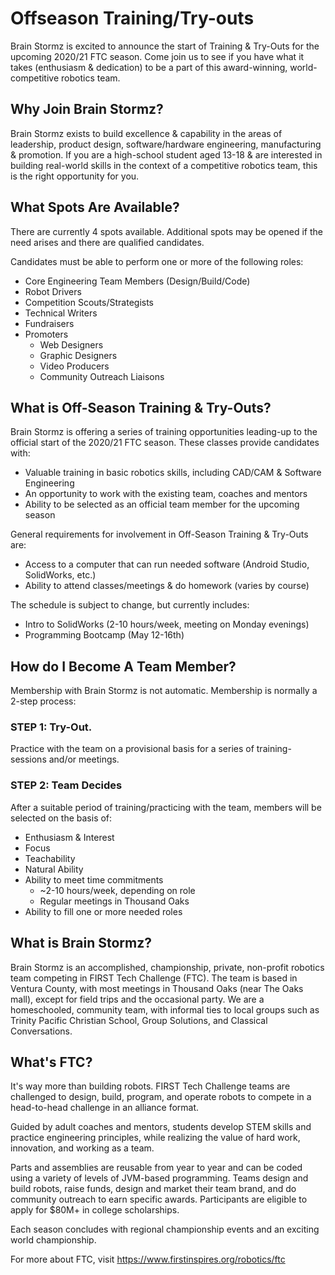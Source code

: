 # Offseason Training/Try-outs

Brain Stormz is excited to announce the start of Training & Try-Outs for the upcoming 2020/21 FTC season. Come join us to see if you have what it takes (enthusiasm & dedication) to be a part of this award-winning, world-competitive robotics team.

## Why Join Brain Stormz?

Brain Stormz exists to build excellence & capability in the areas of leadership, product design, software/hardware engineering, manufacturing & promotion. If you are a high-school student aged 13-18 & are interested in building real-world skills in the context of a competitive robotics team, this is the right opportunity for you.

## What Spots Are Available?

There are currently 4 spots available. Additional spots may be opened if the need arises and there are qualified candidates.

Candidates must be able to perform one or more of the following roles:

- Core Engineering Team Members (Design/Build/Code)
- Robot Drivers
- Competition Scouts/Strategists
- Technical Writers
- Fundraisers
- Promoters
    - Web Designers
    - Graphic Designers
    - Video Producers
    - Community Outreach Liaisons

## What is Off-Season Training & Try-Outs?

Brain Stormz is offering a series of training opportunities leading-up to the official start of the 2020/21 FTC season.  These classes provide candidates with:

- Valuable training in basic robotics skills, including CAD/CAM & Software Engineering
- An opportunity to work with the existing team, coaches and mentors
- Ability to be selected as an official team member for the upcoming season

General requirements for involvement in Off-Season Training & Try-Outs are:

- Access to a computer that can run needed software (Android Studio, SolidWorks, etc.)
- Ability to attend classes/meetings & do homework (varies by course)

The schedule is subject to change, but currently includes:

- Intro to SolidWorks (2-10 hours/week, meeting on Monday evenings)
- Programming Bootcamp (May 12-16th)

## How do I Become A Team Member?

Membership with Brain Stormz is not automatic.  Membership is normally a 2-step process:

### STEP 1: Try-Out.

Practice with the team on a provisional basis for a series of training-sessions and/or meetings.

### STEP 2: Team Decides

After a suitable period of training/practicing with the team, members will be selected on the basis of:

- Enthusiasm & Interest
- Focus
- Teachability
- Natural Ability
- Ability to meet time commitments
    - ~2-10 hours/week, depending on role
    - Regular meetings in Thousand Oaks
- Ability to fill one or more needed roles

## What is Brain Stormz?

Brain Stormz is an accomplished, championship, private, non-profit robotics team competing in FIRST Tech Challenge (FTC).  The team is based in Ventura County, with most meetings in Thousand Oaks (near The Oaks mall), except for field trips and the occasional party.  We are a homeschooled, community team, with informal ties to local groups such as Trinity Pacific Christian School, Group Solutions, and Classical Conversations.

## What's FTC?

It's way more than building robots.  FIRST Tech Challenge teams are challenged to design, build, program, and operate robots to compete in a head-to-head challenge in an alliance format.

Guided by adult coaches and mentors, students develop STEM skills and practice engineering principles, while realizing the value of hard work, innovation, and working as a team.

Parts and assemblies are reusable from year to year and can be coded using a variety of levels of JVM-based programming.  Teams design and build robots, raise funds, design and market their team brand, and do community outreach to earn specific awards. Participants are eligible to apply for $80M+ in college scholarships.

Each season concludes with regional championship events and an exciting world championship.

For more about FTC, visit https://www.firstinspires.org/robotics/ftc




